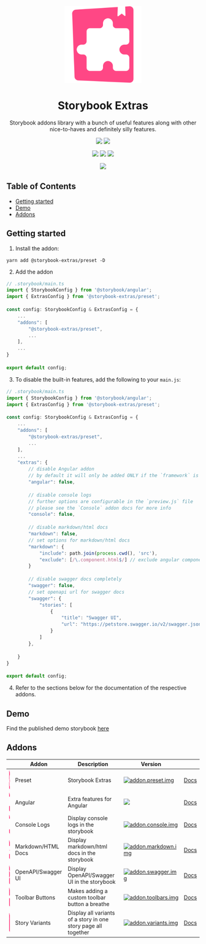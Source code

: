 <div align="center" style="align:center;">
    <img src="https://github.com/sheriffMoose/storybook-extras/blob/master/logos/extras.svg?raw=true" alt="logo" width="200" />
    <h1>Storybook Extras</h1>
    <p>Storybook addons library with a bunch of useful features along with other nice-to-haves and definitely silly features.</p>

[![][badge.release]][link.release]
[![][badge.license]][link.license]

![][badge.node]
![][badge.npm]
[![][badge.storybook]][link.npm]

[![][badge.banner]][link.npm]

</div>

<h2>Table of Contents</h2>

- [Getting started](#getting-started)
- [Demo](#demo)
- [Addons](#addons)

## Getting started

1. Install the addon:

```shell
yarn add @storybook-extras/preset -D
```

2. Add the addon

```ts
// .storybook/main.ts
import { StorybookConfig } from '@storybook/angular';
import { ExtrasConfig } from '@storybook-extras/preset';

const config: StorybookConfig & ExtrasConfig = {
    ...
    "addons": [
        "@storybook-extras/preset",
        ...
    ],
    ...
}

export default config;
```

3. To disable the built-in features, add the following to your `main.js`:

```ts
// .storybook/main.ts
import { StorybookConfig } from '@storybook/angular';
import { ExtrasConfig } from '@storybook-extras/preset';

const config: StorybookConfig & ExtrasConfig = {
    ...
    "addons": [
        "@storybook-extras/preset",
        ...
    ],
    ...
    "extras": {
        // disable Angular addon
        // by default it will only be added ONLY if the `framework` is set to `@storybook/angular`
        "angular": false,

        // disable console logs
        // further options are configurable in the `preview.js` file
        // please see the `Console` addon docs for more info
        "console": false,

        // disable markdown/html docs
        "markdown": false,
        // set options for markdown/html docs
        "markdown": {
            "include": path.join(process.cwd(), 'src'),
            "exclude": [/\.component.html$/] // exclude angular component html files
        }

        // disable swagger docs completely
        "swagger": false,
        // set openapi url for swagger docs
        "swagger": {
            "stories": [
                {
                    "title": "Swagger UI",
                    "url": "https://petstore.swagger.io/v2/swagger.json"
                }
            ]
        },

    }
}

export default config;
```

4. Refer to the sections below for the documentation of the respective addons.

## Demo

Find the published demo storybook [here](https://sheriffmoose.github.io/storybook-extras/)

## Addons

|                                                                                                                               | Addon              | Description                                                    | Version                                      |                               |
| ----------------------------------------------------------------------------------------------------------------------------- | ------------------ | -------------------------------------------------------------- | -------------------------------------------- | ----------------------------- |
| <img src="https://raw.githubusercontent.com/sheriffMoose/storybook-extras/master/logos/extras.svg" with="50" height="50" />   | Preset             | Storybook Extras                                               | [![addon.preset.img]][addon.preset.link]     | [Docs][addon.preset.readme]   |
| <img src="https://raw.githubusercontent.com/sheriffMoose/storybook-extras/master/logos/angular.svg" with="50" height="50" />  | Angular            | Extra features for Angular                                     | [![][addon.angular.img]][addon.angular.link] | [Docs][addon.angular.readme]  |
| <img src="https://raw.githubusercontent.com/sheriffMoose/storybook-extras/master/logos/console.svg" with="50" height="50" />  | Console Logs       | Display console logs in the storybook                          | [![addon.console.img]][addon.console.link]   | [Docs][addon.console.readme]  |
| <img src="https://raw.githubusercontent.com/sheriffMoose/storybook-extras/master/logos/markdown.svg" with="50" height="50" /> | Markdown/HTML Docs | Display markdown/html docs in the storybook                    | [![addon.markdown.img]][addon.markdown.link] | [Docs][addon.preset.readme]   |
| <img src="https://raw.githubusercontent.com/sheriffMoose/storybook-extras/master/logos/swagger.svg" with="50" height="50" />  | OpenAPI/Swagger UI | Display OpenAPI/Swagger UI in the storybook                    | [![addon.swagger.img]][addon.swagger.link]   | [Docs][addon.swagger.readme]  |
| <img src="https://raw.githubusercontent.com/sheriffMoose/storybook-extras/master/logos/toolbars.svg" with="50" height="50" /> | Toolbar Buttons    | Makes adding a custom toolbar button a breathe                 | [![addon.toolbars.img]][addon.toolbars.link] | [Docs][addon.toolbars.readme] |
| <img src="https://raw.githubusercontent.com/sheriffMoose/storybook-extras/master/logos/variants.svg" with="50" height="50" /> | Story Variants     | Display all variants of a story in one story page all together | [![addon.variants.img]][addon.variants.link] | [Docs][addon.variants.readme] |

[addon.preset.img]: https://img.shields.io/npm/v/@storybook-extras/preset?label=&color=FF4785&style=for-the-badge
[addon.preset.link]: https://www.npmjs.com/package/@storybook-extras/preset
[addon.preset.readme]: https://github.com/sheriffMoose/storybook-extras/#readme
[addon.angular.img]: https://img.shields.io/npm/v/@storybook-extras/angular?label=&color=FF4785&style=for-the-badge
[addon.angular.link]: https://www.npmjs.com/package/@storybook-extras/angular
[addon.angular.readme]: https://github.com/sheriffMoose/storybook-extras/tree/master/packages/angular#readme
[addon.console.img]: https://img.shields.io/npm/v/@storybook-extras/console?label=&color=FF4785&style=for-the-badge
[addon.console.link]: https://www.npmjs.com/package/@storybook-extras/console
[addon.console.readme]: https://github.com/sheriffMoose/storybook-extras/tree/master/packages/console#readme
[addon.markdown.img]: https://img.shields.io/npm/v/@storybook-extras/markdown?label=&color=FF4785&style=for-the-badge
[addon.markdown.link]: https://www.npmjs.com/package/@storybook-extras/markdown
[addon.markdown.readme]: https://github.com/sheriffMoose/storybook-extras/tree/master/packages/markdown#readme
[addon.swagger.img]: https://img.shields.io/npm/v/@storybook-extras/swagger?label=&color=FF4785&style=for-the-badge
[addon.swagger.link]: https://www.npmjs.com/package/@storybook-extras/swagger
[addon.swagger.readme]: https://github.com/sheriffMoose/storybook-extras/tree/master/packages/swagger#readme
[addon.toolbars.img]: https://img.shields.io/npm/v/@storybook-extras/toolbars?label=&color=FF4785&style=for-the-badge
[addon.toolbars.link]: https://www.npmjs.com/package/@storybook-extras/toolbars
[addon.toolbars.readme]: https://github.com/sheriffMoose/storybook-extras/tree/master/packages/toolbars#readme
[addon.variants.img]: https://img.shields.io/npm/v/@storybook-extras/variants?label=&color=FF4785&style=for-the-badge
[addon.variants.link]: https://www.npmjs.com/package/@storybook-extras/variants
[addon.variants.readme]: https://github.com/sheriffMoose/storybook-extras/tree/master/packages/variants#readme
[logo]: https://github.com/sheriffMoose/storybook-extras/blob/master/logos/extras.svg?raw=true
[badge.release]: https://img.shields.io/github/actions/workflow/status/sheriffMoose/storybook-extras/release.yml?logo=github&label=release
[badge.license]: https://img.shields.io/github/license/sheriffMoose/storybook-extras?logo=github
[badge.node]: https://img.shields.io/node/v/@storybook-extras/preset?logo=node.js&logoColor=white&labelColor=339933&color=grey&label=
[badge.npm]: https://img.shields.io/npm/v/@storybook-extras/preset?logo=npm&logoColor=white&labelColor=CB3837&color=grey&label=
[badge.storybook]: https://img.shields.io/npm/dependency-version/@storybook-extras/preset/dev/storybook?logo=storybook&logoColor=white&labelColor=FF4785&color=grey&label=
[badge.banner]: https://nodei.co/npm/@storybook-extras/preset.png
[link.release]: https://github.com/sheriffMoose/storybook-extras/actions/workflows/release.yml
[link.license]: https://github.com/sheriffMoose/storybook-extras/blob/master/LICENSE
[link.npm]: https://npmjs.org/package/@storybook-extras/preset
